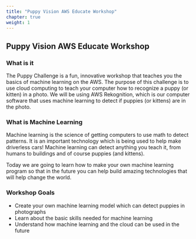 ```yaml
---
title: "Puppy Vision AWS Educate Workshop"
chapter: true
weight: 1
---
```


## Puppy Vision AWS Educate Workshop

### What is it

The Puppy Challenge is a fun, innovative workshop that teaches you the basics of machine learning on the AWS. The purpose of this challenge is to use cloud computing to teach your computer how to recognize a puppy (or kitten) in a photo. We will be using AWS Rekognition, which is our computer software that uses machine learning to detect if puppies (or kittens) are in the photo.

### What is Machine Learning

Machine learning is the science of getting computers to use math to detect patterns. It is an important technology which is being used to help make driverless cars! Machine learning can detect anything you teach it, from humans to buildings and of course puppies (and kittens).

Today we are going to learn how to make your own machine learning program so that in the future you can help build amazing technologies that will help change the world.

### Workshop Goals

* Create your own machine learning model which can detect puppies in photographs
* Learn about the basic skills needed for machine learning
* Understand how machine learning and the cloud can be used in the future
